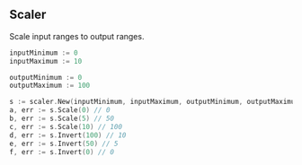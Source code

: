## Scaler

Scale input ranges to output ranges.

```go
inputMinimum := 0
inputMaximum := 10

outputMinimum := 0
outputMaximum := 100

s := scaler.New(inputMinimum, inputMaximum, outputMinimum, outputMaximum)
a, err := s.Scale(0) // 0
b, err := s.Scale(5) // 50
c, err := s.Scale(10) // 100
d, err := s.Invert(100) // 10
e, err := s.Invert(50) // 5
f, err := s.Invert(0) // 0
```